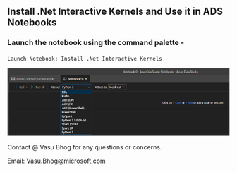 ## Install .Net Interactive Kernels and Use it in ADS Notebooks

### Launch the notebook using the command palette - 
`Launch Notebook: Install .Net Interactive Kernels`

![.Net Interactive Kernels](images/PostNotebook.png)

Contact @ Vasu Bhog for any questions or concerns.

Email: Vasu.Bhog@microsoft.com